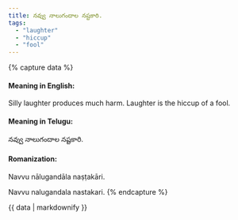 ```yaml
---
title: నవ్వు నాలుగందాల నష్టకారి.
tags:
  - "laughter"
  - "hiccup"
  - "fool"
---
```


{% capture data %}
#### Meaning in English:
Silly laughter produces much harm.
Laughter is the hiccup of a fool.

#### Meaning in Telugu:
నవ్వు నాలుగందాల నష్టకారి.

#### Romanization:
Navvu nālugandāla naṣṭakāri.

Navvu nalugandala nastakari.
{% endcapture %}

{{ data | markdownify }}

